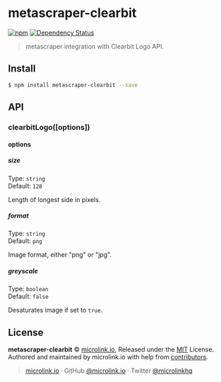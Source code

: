 # metascraper-clearbit

[![npm](https://img.shields.io/npm/v/metascraper-clearbit.svg?style=flat-square)](https://www.npmjs.com/package/metascraper-clearbit)
[![Dependency Status](https://david-dm.org/microlinkhq/metascraper.svg?path=packages/metascraper-clearbit&style=flat-square)](https://david-dm.org/microlinkhq/metascraper?path=packages/metascraper-clearbit)

> metascraper integration with Clearbit Logo API.

## Install

```bash
$ npm install metascraper-clearbit --save
```

## API

### clearbitLogo([options])

#### options

##### size

Type: `string`<br>
Default: `128`

Length of longest side in pixels.

##### format

Type: `string`<br>
Default: `png`

Image format, either "png" or "jpg".

##### greyscale

Type: `boolean`<br>
Default: `false`

Desaturates image if set to `true`.

## License

**metascraper-clearbit** © [microlink.io](https://microlink.io), Released under the [MIT](https://github.com/microlinkhq/metascraper-clearbit/blob/master/LICENSE.md) License.<br>
Authored and maintained by microlink.io with help from [contributors](https://github.com/microlinkhq/metascraper-clearbit/contributors).

> [microlink.io](https://microlink.io) · GitHub [@microlink.io](https://github.com/microlinkhq) · Twitter [@microlinkhq](https://twitter.com/microlinkhq)
